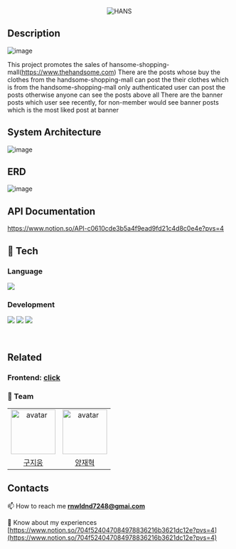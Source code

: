 <div align="center">
<img src="https://github.com/yangjaehyuk/Algorithm/assets/37584686/c9307797-0e4c-48c1-92fc-e6dd0fa79cc9" alt="HANS"/>
</div>


## Description
![image](https://github.com/hyundai-hans/hans-back/assets/60885635/c051643a-24dc-42e5-aaf1-746e61faeb6c)

This project promotes the sales of hansome-shopping-mall(https://www.thehandsome.com)
There are the posts whose buy the clothes from the handsome-shopping-mall can post the their clothes which is from the handsome-shopping-mall only authenticated user can post the posts otherwise anyone can see the posts above all There are the banner posts which user see recently, for non-member would see banner posts which is the most liked post at banner




## System Architecture
![image](https://github.com/hyundai-hans/hans-back/assets/60885635/871d5c30-13cd-40fa-86ad-ad7b2329d4cb)

## ERD
![image](https://github.com/hyundai-hans/hans-back/assets/60885635/829ec13a-4164-4f3e-8f88-17004b724051)


## API Documentation
https://www.notion.so/API-c0610cde3b5a4f9ead9fd21c4d8c0e4e?pvs=4


## 🔨 Tech

### Language

<p align="left">
 <img src ="https://img.shields.io/badge/java-%23ED8B00.svg?style=for-the-badge&logo=openjdk&logoColor=white"/>  
</p>

### Development

<p align="left">

 <img src ="https://img.shields.io/badge/spring-%236DB33F.svg?style=for-the-badge&logo=spring&logoColor=white"/>
<img src ="https://img.shields.io/badge/Oracle-F80000?style=for-the-badge&logo=oracle&logoColor=white"/>
<img src ="[https://img.shields.io/badge/Oracle-F80000?style=for-the-badge&logo=oracle&logoColor=white](https://img.shields.io/badge/Hibernate-59666C?style=for-the-badge&logo=Hibernate&logoColor=white)"/>
  
  
</p>


<br/>

## Related
### Frontend: [click](https://github.com/hyundai-hans/hans-front)

### 🎯 Team
<table align="center">
    <tr>
        <td align="center"><img alt="avatar" src="https://avatars.githubusercontent.com/u/60885635?v=4" width="100"></td>
        <td align="center"><img alt="avatar" src="https://github.com/yangjaehyuk.png" width="100"></td>
    </tr>
    <tr>
        <td align="center"><a href="https://github.com/JIUNG9">구지웅</a></td>
        <td align="center"><a href="https://github.com/yangjaehyuk">양재혁</a></td>
    </tr>
 </table>

## Contacts

📫 How to reach me **rnwldnd7248@gmai.com**

 📄 Know about my experiences [https://www.notion.so/704f524047084978836216b3621dc12e?pvs=4](https://www.notion.so/704f524047084978836216b3621dc12e?pvs=4)
